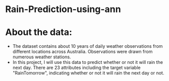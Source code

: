 # Rain-Prediction-using-ann

# About the data:

- The dataset contains about 10 years of daily weather observations from different locations across Australia. Observations were drawn from numerous weather stations.
- In this project, I will use this data to predict whether or not it will rain the next day. There are 23 attributes including the target variable "RainTomorrow", indicating whether or not it will rain the next day or not.

